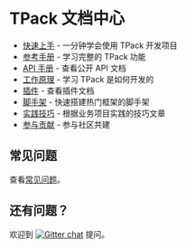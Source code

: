 # TPack 文档中心

- [快速上手](getting-started/) - 一分钟学会使用 TPack 开发项目
- [参考手册](handbook/) - 学习完整的 TPack 功能
- [API 手册](api/) - 查看公开 API 文档
- [工作原理](how-it-works/) - 学习 TPack 是如何开发的
- [插件](plugins/) - 查看插件文档
- [脚手架](starter-kits/) - 快速搭建热门框架的脚手架
- [实践技巧](recipes/) - 根据业务项目实践的技巧文章
- [参与贡献](contributing/) - 参与社区共建

## 常见问题
查看[常见问题](getting-started/faq.md)。

## 还有问题？
欢迎到 [![Gitter chat][gitter-image]][gitter-url] 提问。

[gitter-url]: https://gitter.im/tpack/tpack
[gitter-image]: https://img.shields.io/badge/gitter-tpack%2Ftpack-brightgreen.svg